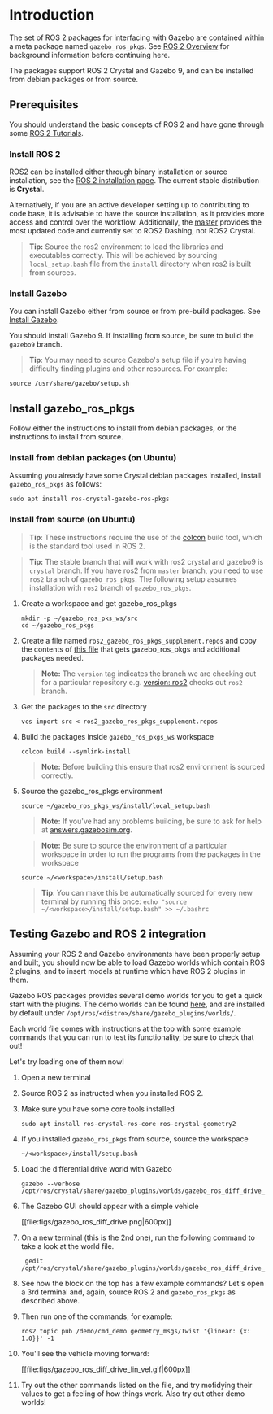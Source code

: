 # Introduction

The set of ROS 2 packages for interfacing with Gazebo are contained within a
meta package named `gazebo_ros_pkgs`.
See
[ROS 2 Overview](http://gazebosim.org/tutorials/?tut=ros2_overview)
for background information before continuing here.

The packages support ROS 2 Crystal and Gazebo 9, and can be installed from
debian packages or from source.

## Prerequisites

You should understand the basic concepts of ROS 2 and have gone through some
[ROS 2 Tutorials](https://index.ros.org/doc/ros2/Tutorials).

### Install ROS 2

ROS2 can be installed either through binary installation or source installation,
see the [ROS 2 installation page](https://index.ros.org/doc/ros2/Installation).
The current stable distribution is **Crystal**.

Alternatively, if you are an active developer setting up to contributing to code
base, it is advisable to have the source installation, as it provides more
access and control over the workflow. Additionally,
the [master](https://raw.githubusercontent.com/ros2/ros2/master/ros2.repos)
provides the most updated code and currently set to ROS2 Dashing,
not ROS2 Crystal.

> **Tip:**  Source the ros2 environment to load the libraries and executables
correctly. This will be achieved by sourcing `local_setup.bash` file from the
`install` directory when ros2 is built from sources.

### Install Gazebo

You can install Gazebo either from source or from pre-build packages. See
[Install Gazebo](http://gazebosim.org/tutorials?cat=install).

You should install Gazebo 9. If installing from source, be sure to build the
`gazebo9` branch.

> **Tip**: You may need to source Gazebo's setup file if you're having
difficulty finding plugins and other resources.
For example:

```
source /usr/share/gazebo/setup.sh
```

## Install gazebo\_ros\_pkgs

Follow either the instructions to install from debian packages,
or the instructions to install from source.

### Install from debian packages (on Ubuntu)

Assuming you already have some Crystal debian packages installed, install
`gazebo_ros_pkgs` as follows:

    sudo apt install ros-crystal-gazebo-ros-pkgs

### Install from source (on Ubuntu)

> **Tip**: These instructions require the use of the
  [colcon](https://colcon.readthedocs.io/en/released/) build tool, which is the
  standard tool used in ROS 2.

> **Tip:** The stable branch that will work with ros2 crystal and gazebo9 is
`crystal` branch. If you have ros2 from `master` branch, you need to use `ros2`
branch of `gazebo_ros_pkgs`. The following setup assumes installation with `ros2`
branch of `gazebo_ros_pkgs`.

1. Create a workspace and get gazebo_ros_pkgs

    ```
    mkdir -p ~/gazebo_ros_pks_ws/src
    cd ~/gazebo_ros_pkgs
    ```

1. Create a file named `ros2_gazebo_ros_pkgs_supplement.repos` and copy the
contents of [this file](https://bitbucket.org/snippets/chapulina/geRKyA/ros2repos-supplement-gazebo_ros_pkgs)
that gets gazebo_ros_pkgs and additional packages needed.


    > **Note:** The `version` tag indicates the branch we are checking out for a
particular repository e.g. [version: ros2](https://bitbucket.org/snippets/chapulina/geRKyA/ros2repos-supplement-gazebo_ros_pkgs#ros2.yaml-5) checks out `ros2` branch.

1. Get the packages to the `src` directory

    ```
    vcs import src < ros2_gazebo_ros_pkgs_supplement.repos
    ```

1. Build the packages inside `gazebo_ros_pkgs_ws` workspace

    ```
    colcon build --symlink-install
    ```

    > **Note:** Before building this ensure that ros2 environment is sourced
correctly.

1. Source the gazebo_ros_pkgs environment

    ```
    source ~/gazebo_ros_pkgs_ws/install/local_setup.bash
    ```

    > **Note:** If you've had any problems building, be sure to ask for help at
   [answers.gazebosim.org](http://answers.gazebosim.org/questions/).

    > **Note:** Be sure to source the environment of a particular workspace in
   order to run the programs from the packages in the workspace

    ```
    source ~/<workspace>/install/setup.bash
    ```

    > **Tip**: You can make this be automatically sourced for every new terminal
   by running this once: `echo "source ~/<workspace>/install/setup.bash" >> ~/.bashrc`

## Testing Gazebo and ROS 2 integration

Assuming your ROS 2 and Gazebo environments have been properly setup and built,
you should now be able to load Gazebo worlds which contain ROS 2 plugins, and to
insert models at runtime which have ROS 2 plugins in them.

Gazebo ROS packages provides several demo worlds for you to get a quick start
with the plugins. The demo worlds can be found
[here](https://github.com/ros-simulation/gazebo_ros_pkgs/tree/ros2/gazebo_plugins/worlds),
and are installed by default under
`/opt/ros/<distro>/share/gazebo_plugins/worlds/`.

Each world file comes with instructions at the top with some example commands
that you can run to test its functionality, be sure to check that out!

Let's try loading one of them now!

1. Open a new terminal

1. Source  ROS 2 as instructed when you installed ROS 2.

1. Make sure you have some core tools installed

    ```
    sudo apt install ros-crystal-ros-core ros-crystal-geometry2
    ```

1. If you installed `gazebo_ros_pkgs` from source, source the workspace

    ```
    ~/<workspace>/install/setup.bash
    ```

1. Load the differential drive world with Gazebo

    ```
    gazebo --verbose /opt/ros/crystal/share/gazebo_plugins/worlds/gazebo_ros_diff_drive_demo.world
    ```

1. The Gazebo GUI should appear with a simple vehicle

    [[file:figs/gazebo_ros_diff_drive.png|600px]]

1. On a new terminal (this is the 2nd one), run the following command to take a
   look at the world file.

   ```
    gedit /opt/ros/crystal/share/gazebo_plugins/worlds/gazebo_ros_diff_drive_demo.world
   ```

1. See how the block on the top has a few example commands? Let's open a 3rd
   terminal and, again, source ROS 2 and `gazebo_ros_pkgs` as described above.

1. Then run one of the commands, for example:

    ```
    ros2 topic pub /demo/cmd_demo geometry_msgs/Twist '{linear: {x: 1.0}}' -1
    ```

1. You'll see the vehicle moving forward:

    [[file:figs/gazebo_ros_diff_drive_lin_vel.gif|600px]]

1. Try out the other commands listed on the file, and try mofidying their
   values to get a feeling of how things work. Also try out other demo worlds!
